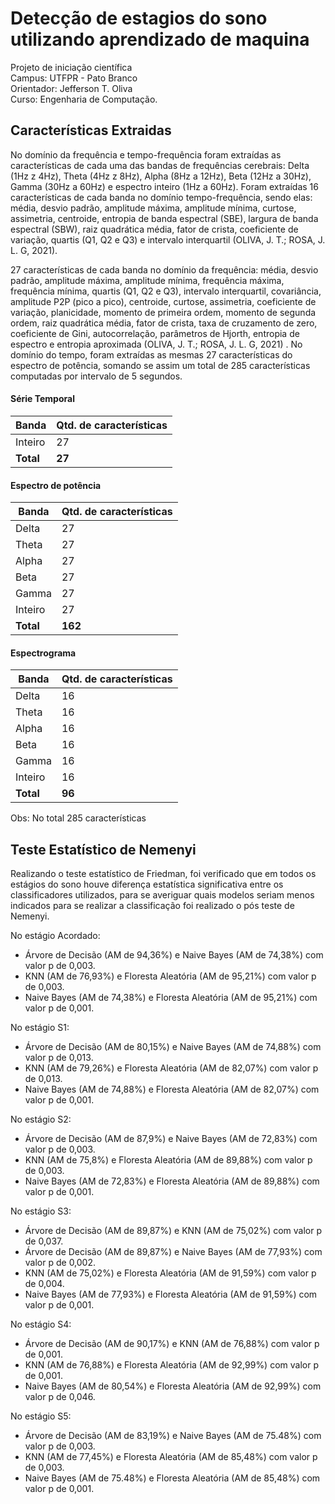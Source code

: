 # Detecção de estagios do sono utilizando aprendizado de maquina

Projeto de iniciação científica<br>
Campus: UTFPR - Pato Branco<br>
Orientador: Jefferson T. Oliva<br>
Curso: Engenharia de Computação.

## Características Extraidas
<p> No domínio da frequência e tempo-frequência foram extraídas as características de cada uma
das bandas de frequências cerebrais: Delta (1Hz z 4Hz), Theta (4Hz z 8Hz), Alpha (8Hz a 12Hz),
Beta (12Hz a 30Hz), Gamma (30Hz a 60Hz) e espectro inteiro (1Hz a 60Hz). Foram extraídas 16
características de cada banda no domínio tempo-frequência, sendo elas: média, desvio padrão,
amplitude máxima, amplitude mínima, curtose, assimetria, centroide, entropia de banda espectral
(SBE), largura de banda espectral (SBW), raiz quadrática média, fator de crista, coeficiente de
variação, quartis (Q1, Q2 e Q3) e intervalo interquartil (OLIVA, J. T.; ROSA, J. L. G, 2021). </p>
<p> 27 características de cada banda no domínio da frequência: média, desvio padrão, amplitude
máxima, amplitude mínima, frequência máxima, frequência mínima, quartis (Q1, Q2 e Q3),
intervalo interquartil, covariância, amplitude P2P (pico a pico), centroide, curtose, assimetria,
coeficiente de variação, planicidade, momento de primeira ordem, momento de segunda ordem, raiz
quadrática média, fator de crista, taxa de cruzamento de zero, coeficiente de Gini, autocorrelação,
parâmetros de Hjorth, entropia de espectro e entropia aproximada (OLIVA, J. T.; ROSA, J. L. G,
2021) . No domínio do tempo, foram extraídas as mesmas 27 características do espectro de
potência, somando se assim um total de 285 características computadas por intervalo de 5 segundos. </p>

#### Série Temporal

Banda     | Qtd. de características
--------- | ------
Inteiro   | 27
**Total** | **27**

#### Espectro de potência

Banda     | Qtd. de características
--------- | ------
Delta     | 27
Theta     | 27
Alpha     | 27
Beta      | 27
Gamma     | 27
Inteiro   | 27
**Total** | **162**

#### Espectrograma

Banda     | Qtd. de características
--------- | ------
Delta     | 16
Theta     | 16
Alpha     | 16
Beta      | 16
Gamma     | 16
Inteiro   | 16
**Total** | **96**

Obs: No total 285 características

## Teste Estatístico de Nemenyi
<p>Realizando o teste estatístico de Friedman, foi verificado que em todos os estágios do sono houve diferença estatística significativa entre os classificadores utilizados, para se averiguar quais modelos seriam menos indicados para se realizar a classificação foi realizado o pós teste de Nemenyi.</p>
No estágio Acordado:
    <ul>
        <li>Árvore de Decisão (AM de 94,36%) e Naive Bayes (AM de 74,38%) com valor p de 0,003.</li>
        <li>KNN (AM de 76,93%) e Floresta Aleatória (AM de 95,21%) com valor p de 0,003.</li>
        <li>Naive Bayes (AM de 74,38%) e Floresta Aleatória (AM de 95,21%) com valor p de 0,001.</li>
    </ul>
No estágio S1:
    <ul>
        <li>Árvore de Decisão (AM de 80,15%) e Naive Bayes (AM de 74,88%) com valor p de 0,013.</li>
        <li>KNN (AM de 79,26%) e Floresta Aleatória (AM de 82,07%) com valor p de 0,013.</li>
        <li>Naive Bayes (AM de 74,88%) e Floresta Aleatória (AM de 82,07%) com valor p de 0,001.</li>
    </ul>
No estágio S2:
    <ul>
        <li>Árvore de Decisão (AM de 87,9%) e Naive Bayes (AM de 72,83%) com valor p de 0,003.</li>
        <li>KNN (AM de 75,8%) e Floresta Aleatória (AM de 89,88%) com valor p de 0,003.</li>
        <li>Naive Bayes (AM de 72,83%) e Floresta Aleatória (AM de 89,88%) com valor p de 0,001.</li>
    </ul>
No estágio S3:
    <ul>
        <li>Árvore de Decisão (AM de 89,87%) e KNN (AM de 75,02%) com valor p de 0,037.</li>
        <li>Árvore de Decisão (AM de 89,87%) e Naive Bayes (AM de 77,93%) com valor p de 0,002.</li>
        <li>KNN (AM de 75,02%) e Floresta Aleatória (AM de 91,59%) com valor p de 0,004.</li>
        <li>Naive Bayes (AM de 77,93%) e Floresta Aleatória (AM de 91,59%) com valor p de 0,001.</li>
    </ul>
No estágio S4:
    <ul>
        <li>Árvore de Decisão (AM de 90,17%) e KNN (AM de 76,88%) com valor p de 0,001.</li>
        <li>KNN (AM de 76,88%) e Floresta Aleatória (AM de 92,99%) com valor p de 0,001.</li>
        <li>Naive Bayes (AM de 80,54%) e Floresta Aleatória (AM de 92,99%) com valor p de 0,046.</li>
    </ul>
No estágio S5:
    <ul>
        <li>Árvore de Decisão (AM de 83,19%) e Naive Bayes (AM de 75.48%) com valor p de 0,003.</li>
        <li>KNN (AM de 77,45%) e Floresta Aleatória (AM de 85,48%) com valor p de 0,003.</li>
        <li>Naive Bayes (AM de 75.48%) e Floresta Aleatória (AM de 85,48%) com valor p de 0,001.</li>
    </ul>
